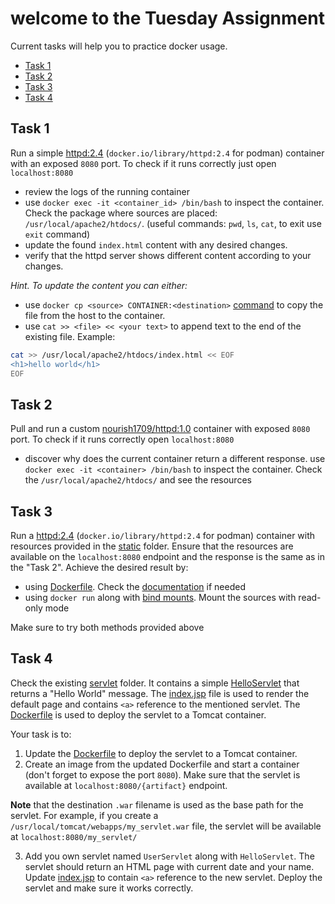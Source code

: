 # welcome to the Tuesday Assignment

Current tasks will help you to practice docker usage.

- [Task 1](#task-1)
- [Task 2](#task-2)
- [Task 3](#task-3)
- [Task 4](#task-4)

## Task 1

Run a simple [httpd:2.4](https://hub.docker.com/_/httpd) (`docker.io/library/httpd:2.4` for podman) container with an
exposed `8080` port. To check if it runs correctly just open `localhost:8080`

- review the logs of the running container
- use `docker exec -it <container_id> /bin/bash` to inspect the container. Check the package where sources are placed:
  `/usr/local/apache2/htdocs/`. (useful commands: `pwd`, `ls`, `cat`, to exit use `exit` command)
- update the found `index.html` content with any desired changes.
- verify that the httpd server shows different content according to your changes.

_Hint. To update the content you can either:_

- use `docker cp <source> CONTAINER:<destination>` [command](https://docs.docker.com/reference/cli/docker/container/cp/)
  to copy the file from the host to the container.
- use `cat >> <file> << <your text>` to append text to the end of the existing file. Example:

```bash
cat >> /usr/local/apache2/htdocs/index.html << EOF
<h1>hello world</h1>
EOF
```

## Task 2

Pull and run a custom [nourish1709/httpd:1.0](https://hub.docker.com/repository/docker/nourish1709/httpd/general)
container with exposed `8080` port. To check if it runs correctly open `localhost:8080`

- discover why does the current container return a different response. use `docker exec -it <container> /bin/bash` to
  inspect the container. Check the `/usr/local/apache2/htdocs/` and see the resources

## Task 3

Run a [httpd:2.4](https://hub.docker.com/_/httpd) (`docker.io/library/httpd:2.4` for podman) container with resources
provided in the [static](./static) folder. Ensure that the resources are available on the `localhost:8080` endpoint and
the response is the same as in the "Task 2". Achieve the desired result by:

- using [Dockerfile](./Dockerfile). Check the [documentation](https://docs.docker.com/reference/dockerfile/) if needed
- using `docker run` along with [bind mounts](https://docs.docker.com/engine/storage/bind-mounts/#options-for---volume).
  Mount the sources with read-only mode

Make sure to try both methods provided above

## Task 4

Check the existing [servlet](./servlet) folder. It contains a
simple [HelloServlet](./servlet/src/main/java/com/nourish1709/learning/servlet/HelloServlet.java) that returns a "Hello
World" message. The [index.jsp](./servlet/src/main/webapp/index.jsp) file is used to render the default page and
contains `<a>` reference to the mentioned servlet. The [Dockerfile](./servlet/Dockerfile) is used to deploy the servlet
to a Tomcat container.

Your task is to:

1. Update the [Dockerfile](./servlet/Dockerfile) to deploy the servlet to a Tomcat container.
2. Create an image from the updated Dockerfile and start a container (don't forget to expose the port `8080`). Make sure
   that the servlet is available at `localhost:8080/{artifact}` endpoint.

__Note__ that the destination `.war` filename is used as the base path for the servlet. For example, if you create
a `/usr/local/tomcat/webapps/my_servlet.war` file, the servlet will be available at `localhost:8080/my_servlet/`

3. Add you own servlet named `UserServlet` along with `HelloServlet`. The servlet should return an HTML page with
   current date and your name. Update [index.jsp](./servlet/src/main/webapp/index.jsp) to contain `<a>` reference to the
   new servlet. Deploy the servlet and make sure it works correctly.
